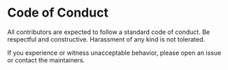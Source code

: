 # Code of Conduct

All contributors are expected to follow a standard code of conduct. Be respectful and constructive. Harassment of any kind is not tolerated.

If you experience or witness unacceptable behavior, please open an issue or contact the maintainers.


